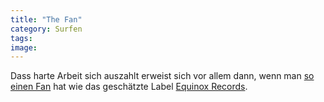 ```yaml
---
title: "The Fan"
category: Surfen
tags: 
image: 
---
```


Dass harte Arbeit sich auszahlt erweist sich vor allem dann, wenn man [so einen Fan](http://www.timec.net/ninjatune/index.php/Equinox) hat wie das geschätzte Label [Equinox Records](http://www.e-q-x.net).